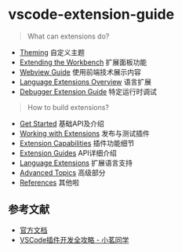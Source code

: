 # vscode-extension-guide

> What can extensions do?

- [Theming](https://code.visualstudio.com/api/extension-capabilities/theming) 自定义主题
- [Extending the Workbench](https://code.visualstudio.com/api/extension-capabilities/extending-workbench) 扩展面板功能
- [Webview Guide](https://code.visualstudio.com/api/extension-guides/webview) 使用前端技术展示内容
- [Language Extensions Overview](https://code.visualstudio.com/api/language-extensions/overview) 语言扩展
- [Debugger Extension Guide](https://code.visualstudio.com/api/extension-guides/debugger-extension) 特定运行时调试

> How to build extensions?

- [Get Started](https://code.visualstudio.com/api/get-started/your-first-extension) 基础API及介绍
- [Working with Extensions](https://code.visualstudio.com/api/working-with-extensions/testing-extension) 发布与测试插件
- [Extension Capabilities](https://code.visualstudio.com/api/extension-capabilities/overview) 插件功能细节
- [Extension Guides](https://code.visualstudio.com/api/extension-guides/overview) API详细介绍
- [Language Extensions](https://code.visualstudio.com/api/language-extensions/overview) 扩展语言支持
- [Advanced Topics](https://code.visualstudio.com/api/advanced-topics/extension-host) 高级部分
- [References](https://code.visualstudio.com/api/references/vscode-api) 其他啦

## 参考文献

- [官方文档](https://code.visualstudio.com/api)
- [VSCode插件开发全攻略 - 小茗同学](https://www.cnblogs.com/liuxianan/p/vscode-plugin-overview.html)